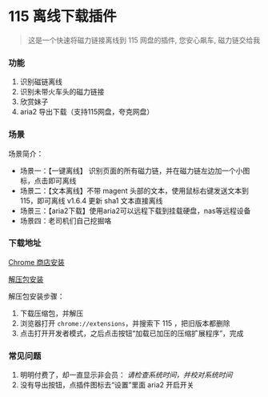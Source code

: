 # 115 离线下载插件

> 这是一个快速将磁力链接离线到 115 网盘的插件, 您安心飙车, 磁力链交给我

### 功能

1. 识别磁链离线
2. 识别未带火车头的磁力链接
3. 欣赏妹子
4. aria2 导出下载（支持115网盘，夸克网盘）

### 场景

场景简介：

- 场景一：【一键离线】 识别页面的所有磁力链，并在磁力链左边加一个小图标，点击即可离线
- 场景二：【文本离线】不带 magent 头部的文本，使用鼠标右键发送文本到 115，即可离线  v1.6.4 更新 sha1 文本直接离线
- 场景三：【aria2下载】使用aria2可以远程下载到挂载硬盘，nas等远程设备
- 场景四：老司机们自己挖掘咯

### 下载地址

[Chrome 商店安装](https://chrome.google.com/webstore/detail/jgcpgphpmecnbepkigkioamkdiallnai)

[解压包安装](https://github.com/bluebabes/115/releases)

解压包安装步骤：

1. 下载压缩包，并解压
2. 浏览器打开 `chrome://extensions`，并搜索下 115 ，把旧版本都删除
3. 点击打开开发者模式，之后点击按钮“加载已加压的压缩扩展程序”，完成


### 常见问题

1. 明明付费了，却一直显示非会员： *请检查系统时间，并校对系统时间*
2. 没有导出按钮，点插件图标去“设置”里面 aria2 开启开关

